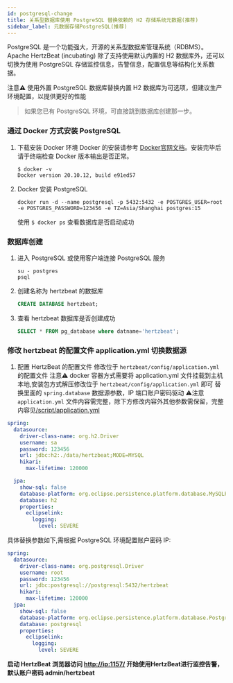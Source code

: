 ```yaml
---
id: postgresql-change
title: 关系型数据库使用 PostgreSQL 替换依赖的 H2 存储系统元数据(推荐)
sidebar_label: 元数据存储PostgreSQL(推荐)
---
```


PostgreSQL 是一个功能强大，开源的关系型数据库管理系统（RDBMS）。Apache HertzBeat (incubating) 除了支持使用默认内置的 H2 数据库外，还可以切换为使用 PostgreSQL 存储监控信息，告警信息，配置信息等结构化关系数据。

注意⚠️ 使用外置 PostgreSQL 数据库替换内置 H2 数据库为可选项，但建议生产环境配置，以提供更好的性能

> 如果您已有 PostgreSQL 环境，可直接跳到数据库创建那一步。

### 通过 Docker 方式安装 PostgreSQL

1. 下载安装 Docker 环境
   Docker 的安装请参考 [Docker官网文档](https://docs.docker.com/get-docker/)。安装完毕后请于终端检查 Docker 版本输出是否正常。

   ```shell
   $ docker -v
   Docker version 20.10.12, build e91ed57
   ```

2. Docker 安装 PostgreSQL

   ```shell
   docker run -d --name postgresql -p 5432:5432 -e POSTGRES_USER=root -e POSTGRES_PASSWORD=123456 -e TZ=Asia/Shanghai postgres:15       
   ```

   使用 ```$ docker ps``` 查看数据库是否启动成功

### 数据库创建

1. 进入 PostgreSQL 或使用客户端连接 PostgreSQL 服务

   ```shell
   su - postgres
   psql
   ```

2. 创建名称为 hertzbeat 的数据库

   ```sql
   CREATE DATABASE hertzbeat;
   ```

3. 查看 hertzbeat 数据库是否创建成功

   ```sql
   SELECT * FROM pg_database where datname='hertzbeat';
   ```

### 修改 hertzbeat 的配置文件 application.yml 切换数据源

1. 配置 HertzBeat 的配置文件
   修改位于 `hertzbeat/config/application.yml` 的配置文件
   注意⚠️ docker 容器方式需要将 application.yml 文件挂载到主机本地,安装包方式解压修改位于 `hertzbeat/config/application.yml` 即可
   替换里面的 `spring.database` 数据源参数，IP 端口账户密码驱动
   ⚠️注意 `application.yml` 文件内容需完整，除下方修改内容外其他参数需保留，完整内容见[/script/application.yml](https://github.com/hertzbeat/hertzbeat/raw/master/script/application.yml)

```yaml
spring:
  datasource:
    driver-class-name: org.h2.Driver
    username: sa
    password: 123456
    url: jdbc:h2:./data/hertzbeat;MODE=MYSQL
    hikari:
      max-lifetime: 120000

  jpa:
    show-sql: false
    database-platform: org.eclipse.persistence.platform.database.MySQLPlatform
    database: h2
    properties:
      eclipselink:
        logging:
          level: SEVERE
```

具体替换参数如下,需根据 PostgreSQL 环境配置账户密码 IP:

```yaml
spring:
  datasource:
    driver-class-name: org.postgresql.Driver
    username: root
    password: 123456
    url: jdbc:postgresql://postgresql:5432/hertzbeat
    hikari:
      max-lifetime: 120000
  jpa:
    show-sql: false
    database-platform: org.eclipse.persistence.platform.database.PostgreSQLPlatform
    database: postgresql
    properties:
      eclipselink:
        logging:
          level: SEVERE
```

**启动 HertzBeat 浏览器访问 <http://ip:1157/> 开始使用HertzBeat进行监控告警，默认账户密码 admin/hertzbeat**
